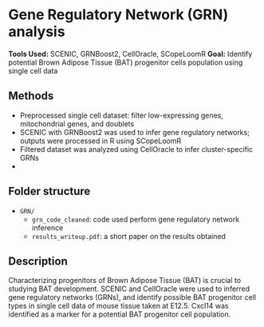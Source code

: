 # Gene Regulatory Network (GRN) analysis

**Tools Used:** SCENIC, GRNBoost2, CellOracle, SCopeLoomR
**Goal:** Identify potential Brown Adipose Tissue (BAT) progenitor cells population using single cell data

## Methods
- Preprocessed single cell dataset: filter low-expressing genes, mitochondrial genes, and doublets
- SCENIC with GRNBoost2 was used to infer gene regulatory networks; outputs were processed in R using SCopeLoomR
- Filtered dataset was analyzed using CellOracle to infer cluster-specific GRNs
- 
## Folder structure
- `GRN/`
    - `grn_code_cleaned`: code used perform gene regulatory network inference
    - `results_writeup.pdf`: a short paper on the results obtained

## Description
Characterizing progenitors of Brown Adipose Tissue (BAT) is crucial to studying BAT development. SCENIC and CellOracle were used to inferred gene regulatory networks (GRNs), and identify possible
BAT progenitor cell types in single cell data of mouse tissue taken at E12.5. Cxcl14 was identified as a marker for a potential BAT progenitor cell population.





